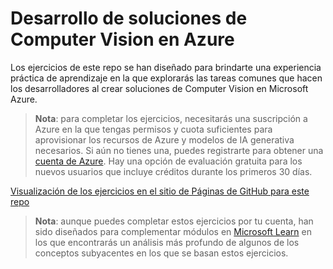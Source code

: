 # Desarrollo de soluciones de Computer Vision en Azure

Los ejercicios de este repo se han diseñado para brindarte una experiencia práctica de aprendizaje en la que explorarás las tareas comunes que hacen los desarrolladores al crear soluciones de Computer Vision en Microsoft Azure.

> **Nota**: para completar los ejercicios, necesitarás una suscripción a Azure en la que tengas permisos y cuota suficientes para aprovisionar los recursos de Azure y modelos de IA generativa necesarios. Si aún no tienes una, puedes registrarte para obtener una [cuenta de Azure](https://azure.microsoft.com/free). Hay una opción de evaluación gratuita para los nuevos usuarios que incluye créditos durante los primeros 30 días.

[Visualización de los ejercicios en el sitio de Páginas de GitHub para este repo](https://go.microsoft.com/fwlink/?linkid=2318640)

> **Nota**: aunque puedes completar estos ejercicios por tu cuenta, han sido diseñados para complementar módulos en [Microsoft Learn](https://learn.microsoft.com/training/paths/create-computer-vision-solutions-azure-ai/) en los que encontrarás un análisis más profundo de algunos de los conceptos subyacentes en los que se basan estos ejercicios.

